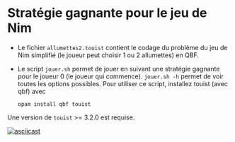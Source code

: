 # Stratégie gagnante pour le jeu de Nim

* Le fichier `allumettes2.touist` contient le codage du problème du jeu de Nim
  simplifié (le joueur peut choisir 1 ou 2 allumettes) en QBF.

* Le script `jouer.sh` permet de jouer en suivant une stratégie gagnante pour le
  joueur 0 (le joueur qui commence). `jouer.sh -h` permet de voir toutes les
  options possibles. Pour utiliser ce script, installez touist (avec qbf) avec

      opam install qbf touist

Une version de `touist` >= 3.2.0 est requise.


[![asciicast](https://asciinema.org/a/1t02vfdo8rsv4gicp6dtclqwy.png)](https://asciinema.org/a/1t02vfdo8rsv4gicp6dtclqwy)

